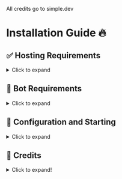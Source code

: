 All credits go to simple.dev

# Installation Guide 🔥

## ✅ Hosting Requirements

<details>
  <summary>Click to expand</summary>

  * [nodejs](https://nodejs.org) version 16.6 or higher, I recommend the latest STABLE version
  * A VPS would be advised, so you don't need to keep your PC/laptop/RasPi 24/7 online!

</details>

## 🤖 Bot Requirements

<details>
  <summary>Click to expand</summary>

  1. Download the [Source Code](https://github.com/devguy100/Bot-Manager)
     * Either by: `git clone https://github.com/devguy100/Bot-Manager `
     * Or by downloading it as a zip from the releases tab or a branch.

</details>


## 🤖 Configuration and Starting

<details>
  <summary>Click to expand</summary>

  **NOTE:** *You can do the exact same configuration inside of the `example.env` file, just make sure to rename it to `.env` or use environment variables!*

   1. Fill in all required data in `config.json ` **NOTE:** *If you're on replit.com, it is exposed to everyone!(use process.env instead)*
   2. You can adjust some settings in the other `.json` Files, **BUT PLEASE __KEEP__ MY CREDITS & ADS!** This is the only way on how my hard work is "revenued".
   3. Now start the bot by opening a cmd line in that folder and typing: `node .` or `node index.js`

</details>


## 📝 Credits

<details>
<summary>Click to expand!</summary>

> This bot was made by simple.dev with some help of my dear friend audiro.

**NOTE: You must have/keep credits in the help command saying the following:**
Bot made by simple.dev & audiro
</details>
